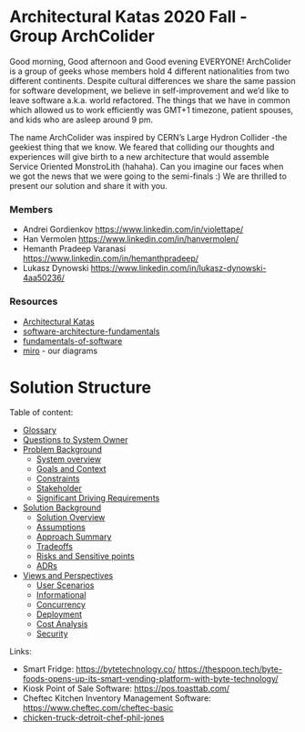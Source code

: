# Architectural Katas 2020 Fall - Group ArchColider

Good morning, Good afternoon and Good evening EVERYONE! ArchColider is a group of geeks whose members hold 4 different nationalities from two different continents. Despite cultural differences we share the same passion for software development, we believe in self-improvement and we’d like to leave software a.k.a. world refactored. The things that we have in common which allowed us to work efficiently was GMT+1 timezone, patient spouses, and kids who are asleep around 9 pm.

The name ArchColider was inspired by CERN’s Large Hydron Collider -the geekiest thing that we know. We feared that colliding our thoughts and experiences will give birth to a new architecture that would assemble Service Oriented MonstroLith (hahaha). Can you imagine our faces when we got the news that we were going to the semi-finals :) We are thrilled to present our solution and share it with you.

### Members 
- Andrei Gordienkov https://www.linkedin.com/in/violettape/ 
- Han Vermolen https://www.linkedin.com/in/hanvermolen/ 
- Hemanth Pradeep Varanasi https://www.linkedin.com/in/hemanthpradeep/
- Lukasz Dynowski https://www.linkedin.com/in/lukasz-dynowski-4aa50236/


### Resources

- [Architectural Katas](https://learning.oreilly.com/live-training/courses/architectural-katas/0636920458463/)
- [software-architecture-fundamentals](https://learning.oreilly.com/videos/software-architecture-fundamentals/9781491998991?autoplay=false)
- [fundamentals-of-software](https://learning.oreilly.com/library/view/fundamentals-of-software/9781492043447/)
- [miro](https://miro.com/app/board/o9J_kh8andQ=/) - our diagrams


# Solution Structure

Table of content: 
- [Glossary](Glossary.md)
- [Questions to System Owner](Questions.md)
- [Problem Background](1.ProblemBackground/Readme.md)
	- [System overview](1.ProblemBackground/BusinessGoalAndScope.md)
	- [Goals and Context](1.ProblemBackground/FunctionalRequirements.md)
	- [Constraints](1.ProblemBackground/Constraints.md)
	- [Stakeholder](1.ProblemBackground/Stakeholders.md)
	- [Significant Driving Requirements](1.ProblemBackground/BusinessDrivers.md)
- [Solution Background](2.SolutionBackground/Readme.md)
	- [Solution Overview](2.SolutionBackground/SolutionOverview.md)
	- [Assumptions](2.SolutionBackground/Assumptions.md)
	- [Approach Summary](2.SolutionBackground/SystemAppoach.md)
	- [Tradeoffs](2.SolutionBackground/Tradeoffs.md)
	- [Risks and Sensitive points](2.SolutionBackground/RisksAndSensitivePoints.md)
	- [ADRs](4.ADRs/)
- [Views and Perspectives](3.ViewsAndPerspectives/Readme.md)
	- [User Scenarios](3.ViewsAndPerspectives/UserScenariosPerspective.md)
	- [Informational](3.ViewsAndPerspectives/InformationModels.md) 
	- [Concurrency](3.ViewsAndPerspectives/Concurrency.md)
	- [Deployment](3.ViewsAndPerspectives/DeploymentView.md)
	- [Cost Analysis](3.ViewsAndPerspectives/CostAnalysis.md) 
	- [Security](3.ViewsAndPerspectives/Security.md)

Links: 
- Smart Fridge: https://bytetechnology.co/ https://thespoon.tech/byte-foods-opens-up-its-smart-vending-platform-with-byte-technology/
- Kiosk Point of Sale Software: https://pos.toasttab.com/
- Cheftec Kitchen Inventory Management Software: https://www.cheftec.com/cheftec-basic
- [chicken-truck-detroit-chef-phil-jones](https://eu.freep.com/story/entertainment/dining/mark-kurlyandchik/2020/06/11/chicken-truck-detroit-chef-phil-jones/5342730002/)
